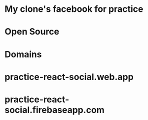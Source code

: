 # My clone's facebook for practice
# Open Source
# Domains 
# practice-react-social.web.app
# practice-react-social.firebaseapp.com
